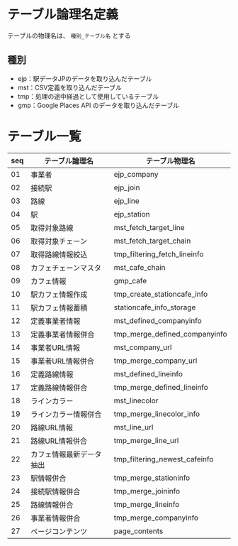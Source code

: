 
# テーブル論理名定義
テーブルの物理名は、 `種別_テーブル名` とする

## 種別
- ejp：駅データJPのデータを取り込んだテーブル
- mst：CSV定義を取り込んだテーブル
- tmp：処理の途中経過として使用しているテーブル
- gmp：Google Places API のデータを取り込んだテーブル


# テーブル一覧

| seq | テーブル論理名              | テーブル物理名                        |
| --- | --------------------------- | ------------------------------------- |
| 01  | 事業者                      | ejp_company                           |
| 02  | 接続駅                      | ejp_join                              |
| 03  | 路線                        | ejp_line                              |
| 04  | 駅                          | ejp_station                           |
| 05  | 取得対象路線                | mst_fetch_target_line                 |
| 06  | 取得対象チェーン            | mst_fetch_target_chain                |
| 07  | 取得路線情報絞込            | tmp_filtering_fetch_lineinfo          |
| 08  | カフェチェーンマスタ        | mst_cafe_chain                        |
| 09  | カフェ情報                  | gmp_cafe                              |
| 10  | 駅カフェ情報作成            | tmp_create_stationcafe_info           |
| 11  | 駅カフェ情報蓄積            | stationcafe_info_storage              |
| 12  | 定義事業者情報              | mst_defined_companyinfo               |
| 13  | 定義事業者情報併合          | tmp_merge_defined_companyinfo         |
| 14  | 事業者URL情報               | mst_company_url                       |
| 15  | 事業者URL情報併合           | tmp_merge_company_url                 |
| 16  | 定義路線情報                | mst_defined_lineinfo                  |
| 17  | 定義路線情報併合            | tmp_merge_defined_lineinfo            |
| 18  | ラインカラー                | mst_linecolor                         |
| 19  | ラインカラー情報併合        | tmp_merge_linecolor_info              |
| 20  | 路線URL情報                 | mst_line_url                          |
| 21  | 路線URL情報併合             | tmp_merge_line_url                    |
| 22  | カフェ情報最新データ抽出    | tmp_filtering_newest_cafeinfo         |
| 23  | 駅情報併合                  | tmp_merge_stationinfo                 |
| 24  | 接続駅情報併合              | tmp_merge_joininfo                    |
| 25  | 路線情報併合                | tmp_merge_lineinfo                    |
| 26  | 事業者情報併合              | tmp_merge_companyinfo                 |
| 27  | ページコンテンツ            | page_contents                         |

